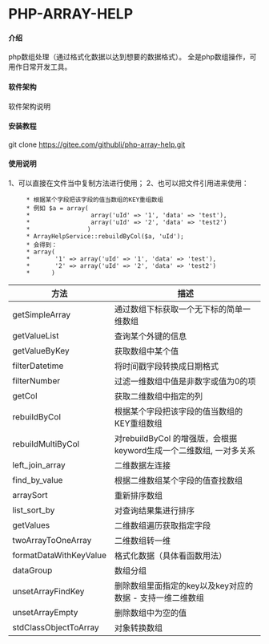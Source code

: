 # PHP-ARRAY-HELP

#### 介绍
php数组处理（通过格式化数据以达到想要的数据格式）。
全是php数组操作，可用作日常开发工具。

#### 软件架构
软件架构说明


#### 安装教程
git clone https://gitee.com/githubli/php-array-help.git

#### 使用说明
1、可以直接在文件当中复制方法进行使用；
2、也可以把文件引用进来使用：
```
     * 根据某个字段把该字段的值当数组的KEY重组数组
     * 例如 $a = array(
     *                 array('uId' => '1', 'data' => 'test'),
     *                 array('uId' => '2', 'data' => 'test2')
     *                )
     * ArrayHelpService::rebuildByCol($a, 'uId');
     * 会得到：
     * array(
     *       '1' => array('uId' => '1', 'data' => 'test'),
     *       '2' => array('uId' => '2', 'data' => 'test2')
     *      )
```

| 方法 | 描述 |
|--|--|
| getSimpleArray | 通过数组下标获取一个无下标的简单一维数组 |
| getValueList | 查询某个外键的信息 |
| getValueByKey | 获取数组中某个值 |
| filterDatetime | 将时间戳字段转换成日期格式 |
| filterNumber | 过滤一维数组中值是非数字或值为0的项 |
| getCol | 获取二维数组中指定的列 |
| rebuildByCol | 根据某个字段把该字段的值当数组的KEY重组数组 |
| rebuildMultiByCol | 对rebuildByCol 的增强版，会根据keyword生成一个二维数组, 一对多关系 |
| left_join_array | 二维数据左连接 |
| find_by_value | 根据二维数组某个字段的值查找数组 |
| arraySort | 重新排序数组 |
| list_sort_by | 对查询结果集进行排序 |
| getValues | 二维数组遍历获取指定字段 |
| twoArrayToOneArray | 二维数组转一维 |
| formatDataWithKeyValue | 格式化数据（具体看函数用法） |
| dataGroup | 数组分组 |
| unsetArrayFindKey | 删除数组里面指定的key以及key对应的数据 - 支持一维二维数组 |
| unsetArrayEmpty | 删除数组中为空的值 |
| stdClassObjectToArray | 对象转换数组 |
